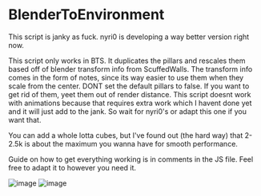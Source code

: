 # BlenderToEnvironment
This script is janky as fuck. nyri0 is developing a way better version right now.

This script only works in BTS. It duplicates the pillars and rescales them based off of blender transform info from ScuffedWalls.
The transform info comes in the form of notes, since its way easier to use them when they scale from the center.
DONT set the default pillars to false. If you want to get rid of them, yeet them out of render distance.
This script doesnt work with animations because that requires extra work which I havent done yet and it will just add to the jank. So wait for nyri0's or adapt this one if you want that.

You can add a whole lotta cubes, but I've found out (the hard way) that 2-2.5k is about the maximum you wanna have for smooth performance.

Guide on how to get everything working is in comments in the JS file. Feel free to adapt it to however you need it.

![image](https://user-images.githubusercontent.com/61858676/139190597-295bcd6e-dc62-4b4d-ae61-6c1bfcecdfc8.png)
![image](https://user-images.githubusercontent.com/61858676/139190669-97324420-15b6-4637-bd0d-d92be718fec8.png)
